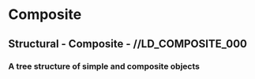 # Composite
## Structural - Composite -  //LD_COMPOSITE_000
### A tree structure of simple and composite objects